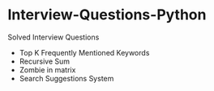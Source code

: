 # Interview-Questions-Python
 Solved Interview Questions
 
 * Top K Frequently Mentioned Keywords
 * Recursive Sum
 * Zombie in matrix
 * Search Suggestions System
